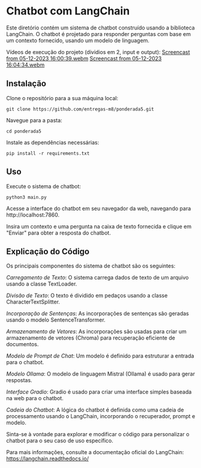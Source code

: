 # Chatbot com LangChain

Este diretório contém um sistema de chatbot construído usando a biblioteca LangChain. O chatbot é projetado para responder perguntas com base em um contexto fornecido, usando um modelo de linguagem.

Vídeos de execução do projeto (dividios em 2, input e output):
[Screencast from 05-12-2023 16:00:39.webm](https://github.com/gustavo-francisco/entregas-m8/assets/99208114/923c9b1c-3b19-45b3-bd60-fbd1fa59b93c)
[Screencast from 05-12-2023 16:04:34.webm](https://github.com/gustavo-francisco/entregas-m8/assets/99208114/49caa224-ec9a-4493-b175-7c6f657152f3)



## Instalação

Clone o repositório para a sua máquina local:

`git clone https://github.com/entregas-m8/ponderada5.git`

Navegue para a pasta:

`cd ponderada5`

Instale as dependências necessárias:

`pip install -r requirements.txt`

## Uso

Execute o sistema de chatbot:

`python3 main.py`

Acesse a interface do chatbot em seu navegador da web, navegando para http://localhost:7860.

Insira um contexto e uma pergunta na caixa de texto fornecida e clique em "Enviar" para obter a resposta do chatbot.

## Explicação do Código

Os principais componentes do sistema de chatbot são os seguintes:

*Carregamento de Texto*: O sistema carrega dados de texto de um arquivo usando a classe TextLoader.

*Divisão de Texto*: O texto é dividido em pedaços usando a classe CharacterTextSplitter.

*Incorporação de Sentenças*: As incorporações de sentenças são geradas usando o modelo SentenceTransformer.

*Armazenamento de Vetores*: As incorporações são usadas para criar um armazenamento de vetores (Chroma) para recuperação eficiente de documentos.

*Modelo de Prompt de Chat*: Um modelo é definido para estruturar a entrada para o chatbot.

*Modelo Ollama*: O modelo de linguagem Mistral (Ollama) é usado para gerar respostas.

*Interface Gradio*: Gradio é usado para criar uma interface simples baseada na web para o chatbot.

*Cadeia do Chatbot*: A lógica do chatbot é definida como uma cadeia de processamento usando o LangChain, incorporando o recuperador, prompt e modelo.

Sinta-se à vontade para explorar e modificar o código para personalizar o chatbot para o seu caso de uso específico.

Para mais informações, consulte a documentação oficial do LangChain:
https://langchain.readthedocs.io/
